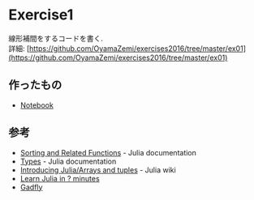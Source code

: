 # Exercise1

線形補間をするコードを書く.  
詳細: [https://github.com/OyamaZemi/exercises2016/tree/master/ex01](https://github.com/OyamaZemi/exercises2016/tree/master/ex01)

## 作ったもの

* [Notebook](http://nbviewer.jupyter.org/github/myuuuuun/oyama_seminar2016/blob/master/exercise/ex01/Ex01.ipynb)


## 参考

* [Sorting and Related Functions](http://docs.julialang.org/en/release-0.4/stdlib/sort/) - Julia documentation
* [Types](http://docs.julialang.org/en/release-0.4/manual/types/) - Julia documentation
* [Introducing Julia/Arrays and tuples](https://en.wikibooks.org/wiki/Introducing_Julia/Arrays_and_tuples) - Julia wiki
* [Learn Julia in ? minutes](https://learnxinyminutes.com/docs/julia/)
* [Gadfly](http://dcjones.github.io/Gadfly.jl/)